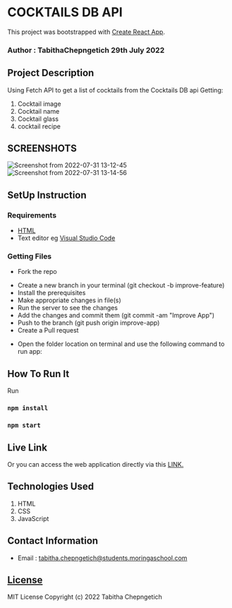 # COCKTAILS DB API
This project was bootstrapped with [Create React App](https://github.com/facebook/create-react-app).
### Author : TabithaChepngetich  29th July 2022

## Project Description


Using Fetch API to get a list of cocktails from the Cocktails DB api
Getting:
1. Cocktail image
2. Cocktail name
3. Cocktail glass
4. cocktail recipe


## SCREENSHOTS
![Screenshot from 2022-07-31 13-12-45](https://user-images.githubusercontent.com/52375787/182021478-a3c2bf39-a886-41f9-b4b2-58ec2042adf9.png)
&nbsp;
![Screenshot from 2022-07-31 13-14-56](https://user-images.githubusercontent.com/52375787/182021530-084053dd-86a2-4dbd-a508-b4b2b58e0d5b.png)




## SetUp Instruction
### Requirements
* [HTML](https://developer.mozilla.org/en-US/docs/Learn/HTML)
* Text editor eg [Visual Studio Code](https://code.visualstudio.com/download)


### Getting Files
* Fork the repo
- Create a new branch in your terminal (git checkout -b improve-feature)
- Install the prerequisites
- Make appropriate changes in file(s)
- Run the server to see the changes
- Add the changes and commit them (git commit -am "Improve App")
- Push to the branch (git push origin improve-app)
- Create a Pull request
* Open the folder location on terminal and use the following command to run app:

## How To Run It
Run
### `npm install`
### `npm start`




## Live Link
Or you can access the web application directly via this [LINK.](https://react-cocktail-recipes-orpin.vercel.app/)


## Technologies Used
1. HTML
2. CSS
3. JavaScript


## Contact Information
* Email : tabitha.chepngetich@students.moringaschool.com

## [License](LICENCE)
MIT License
Copyright (c) 2022 Tabitha Chepngetich


